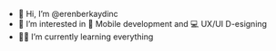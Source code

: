 - 👋 Hi, I’m @erenberkaydinc
- 🌟 I’m interested in 📱 Mobile development and 💻 UX/UI D-esigning
- 🔑🔆 I’m currently learning everything
